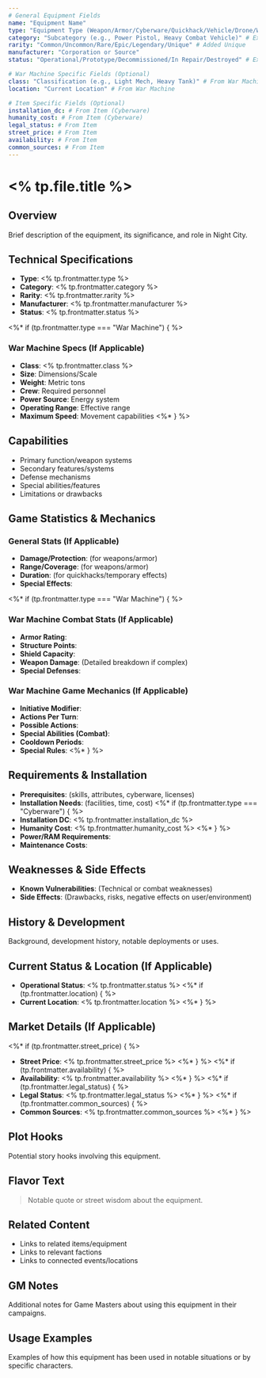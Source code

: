 ```yaml
---
# General Equipment Fields
name: "Equipment Name"
type: "Equipment Type (Weapon/Armor/Cyberware/Quickhack/Vehicle/Drone/War Machine)" # Expanded type
category: "Subcategory (e.g., Power Pistol, Heavy Combat Vehicle)" # Expanded category
rarity: "Common/Uncommon/Rare/Epic/Legendary/Unique" # Added Unique
manufacturer: "Corporation or Source"
status: "Operational/Prototype/Decommissioned/In Repair/Destroyed" # Expanded status

# War Machine Specific Fields (Optional)
class: "Classification (e.g., Light Mech, Heavy Tank)" # From War Machine
location: "Current Location" # From War Machine

# Item Specific Fields (Optional)
installation_dc: # From Item (Cyberware)
humanity_cost: # From Item (Cyberware)
legal_status: # From Item
street_price: # From Item
availability: # From Item
common_sources: # From Item
---
```


# <% tp.file.title %>

## Overview
Brief description of the equipment, its significance, and role in Night City.

## Technical Specifications
- **Type**: <% tp.frontmatter.type %>
- **Category**: <% tp.frontmatter.category %>
- **Rarity**: <% tp.frontmatter.rarity %>
- **Manufacturer**: <% tp.frontmatter.manufacturer %>
- **Status**: <% tp.frontmatter.status %>

<%* if (tp.frontmatter.type === "War Machine") { %>
### War Machine Specs (If Applicable)
- **Class**: <% tp.frontmatter.class %>
- **Size**: Dimensions/Scale
- **Weight**: Metric tons
- **Crew**: Required personnel
- **Power Source**: Energy system
- **Operating Range**: Effective range
- **Maximum Speed**: Movement capabilities
<%* } %>

## Capabilities
- Primary function/weapon systems
- Secondary features/systems
- Defense mechanisms
- Special abilities/features
- Limitations or drawbacks

## Game Statistics & Mechanics
### General Stats (If Applicable)
- **Damage/Protection**: (for weapons/armor)
- **Range/Coverage**: (for weapons/armor)
- **Duration**: (for quickhacks/temporary effects)
- **Special Effects**: 

<%* if (tp.frontmatter.type === "War Machine") { %>
### War Machine Combat Stats (If Applicable)
- **Armor Rating**: 
- **Structure Points**: 
- **Shield Capacity**: 
- **Weapon Damage**: (Detailed breakdown if complex)
- **Special Defenses**: 

### War Machine Game Mechanics (If Applicable)
- **Initiative Modifier**: 
- **Actions Per Turn**: 
- **Possible Actions**: 
- **Special Abilities (Combat)**: 
- **Cooldown Periods**: 
- **Special Rules**: 
<%* } %>

## Requirements & Installation
- **Prerequisites**: (skills, attributes, cyberware, licenses)
- **Installation Needs**: (facilities, time, cost)
<%* if (tp.frontmatter.type === "Cyberware") { %>
- **Installation DC**: <% tp.frontmatter.installation_dc %>
- **Humanity Cost**: <% tp.frontmatter.humanity_cost %>
<%* } %>
- **Power/RAM Requirements**: 
- **Maintenance Costs**: 

## Weaknesses & Side Effects
- **Known Vulnerabilities**: (Technical or combat weaknesses)
- **Side Effects**: (Drawbacks, risks, negative effects on user/environment)

## History & Development
Background, development history, notable deployments or uses.

## Current Status & Location (If Applicable)
- **Operational Status**: <% tp.frontmatter.status %>
<%* if (tp.frontmatter.location) { %>
- **Current Location**: <% tp.frontmatter.location %>
<%* } %>

## Market Details (If Applicable)
<%* if (tp.frontmatter.street_price) { %>
- **Street Price**: <% tp.frontmatter.street_price %>
<%* } %>
<%* if (tp.frontmatter.availability) { %>
- **Availability**: <% tp.frontmatter.availability %>
<%* } %>
<%* if (tp.frontmatter.legal_status) { %>
- **Legal Status**: <% tp.frontmatter.legal_status %>
<%* } %>
<%* if (tp.frontmatter.common_sources) { %>
- **Common Sources**: <% tp.frontmatter.common_sources %>
<%* } %>

## Plot Hooks
Potential story hooks involving this equipment.

## Flavor Text
> Notable quote or street wisdom about the equipment.

## Related Content
- Links to related items/equipment
- Links to relevant factions
- Links to connected events/locations

## GM Notes
Additional notes for Game Masters about using this equipment in their campaigns.

## Usage Examples
Examples of how this equipment has been used in notable situations or by specific characters.
